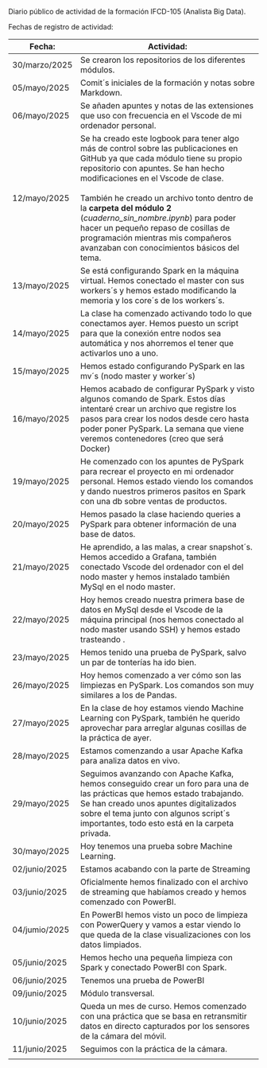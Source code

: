 Diario público de actividad de la formación IFCD-105 (Analista Big Data).

Fechas de registro de actividad: 

| **Fecha:**    | **Actividad:**                                                                                                                                                                                                                                                                                                                                                                                                                                                 |
| ------------- | -------------------------------------------------------------------------------------------------------------------------------------------------------------------------------------------------------------------------------------------------------------------------------------------------------------------------------------------------------------------------------------------------------------------------------------------------------------- |
| 30/marzo/2025 | Se crearon los repositorios de los diferentes módulos.                                                                                                                                                                                                                                                                                                                                                                                                         |
| 05/mayo/2025  | Comit´s iniciales de la formación y notas sobre Markdown.                                                                                                                                                                                                                                                                                                                                                                                                      |
| 06/mayo/2025  | Se añaden apuntes y notas de las extensiones que uso con frecuencia en el Vscode de mi ordenador personal.                                                                                                                                                                                                                                                                                                                                                     |
| 12/mayo/2025  | Se ha creado este logbook para tener algo más de control sobre las publicaciones en GitHub ya que cada módulo tiene su propio repositorio con apuntes. Se han hecho modificaciones en el Vscode de clase.  <br><br>También he creado un archivo tonto dentro de la **carpeta del módulo 2** (*cuaderno_sin_nombre.ipynb*) para poder hacer un pequeño repaso de cosillas de programación mientras mis compañeros avanzaban con conocimientos básicos del tema. |
| 13/mayo/2025  | Se está configurando Spark en la máquina virtual. Hemos conectado el master con sus workers´s y hemos estado modificando la memoria y los core´s de los workers´s.                                                                                                                                                                                                                                                                                             |
| 14/mayo/2025  | La clase ha comenzado activando todo lo que conectamos ayer. Hemos puesto un script para que la conexión entre nodos sea automática y nos ahorremos el tener que activarlos uno a uno.                                                                                                                                                                                                                                                                         |
| 15/mayo/2025  | Hemos estado configurando PySpark en las mv´s (nodo master y worker´s)                                                                                                                                                                                                                                                                                                                                                                                         |
| 16/mayo/2025  | Hemos acabado de configurar PySpark y visto algunos comando de Spark. Estos días intentaré crear un archivo que registre los pasos para crear los nodos desde cero hasta poder poner PySpark. La semana que viene veremos contenedores (creo que será Docker)                                                                                                                                                                                                  |
| 19/mayo/2025  | He comenzado con los apuntes de PySpark para recrear el proyecto en mi ordenador personal. Hemos estado viendo los comandos y dando nuestros primeros pasitos en Spark con una db sobre ventas de productos.                                                                                                                                                                                                                                                   |
| 20/mayo/2025  | Hemos pasado la clase haciendo queries a PySpark para obtener información de una base de datos.                                                                                                                                                                                                                                                                                                                                                                |
| 21/mayo/2025  | He aprendido, a las malas, a crear snapshot´s. Hemos accedido a Grafana, también conectado Vscode del ordenador con el del nodo master y hemos instalado también MySql en el nodo master.                                                                                                                                                                                                                                                                      |
| 22/mayo/2025  | Hoy hemos creado nuestra primera base de datos en MySql desde el Vscode de la máquina principal (nos hemos conectado al nodo master usando SSH) y hemos estado trasteando .                                                                                                                                                                                                                                                                                    |
| 23/mayo/2025  | Hemos tenido una prueba de PySpark, salvo un par de tonterías ha ido bien.                                                                                                                                                                                                                                                                                                                                                                                     |
| 26/mayo/2025  | Hoy hemos comenzado a ver cómo son las limpiezas en PySpark. Los comandos son muy similares a los de Pandas.                                                                                                                                                                                                                                                                                                                                                   |
| 27/mayo/2025  | En la clase de hoy estamos viendo Machine Learning con PySpark, también he querido aprovechar para arreglar algunas cosillas de la práctica de ayer.                                                                                                                                                                                                                                                                                                           |
| 28/mayo/2025  | Estamos comenzando a usar Apache Kafka para analiza datos en vivo.                                                                                                                                                                                                                                                                                                                                                                                             |
| 29/mayo/2025  | Seguimos avanzando con Apache Kafka, hemos conseguido crear un foro para una de las prácticas que hemos estado trabajando. Se han creado unos apuntes digitalizados sobre el tema junto con algunos script´s importantes, todo esto está en la carpeta privada.                                                                                                                                                                                                |
| 30/mayo/2025  | Hoy tenemos una prueba sobre Machine Learning.                                                                                                                                                                                                                                                                                                                                                                                                                 |
| 02/junio/2025 | Estamos acabando con la parte de Streaming                                                                                                                                                                                                                                                                                                                                                                                                                     |
| 03/junio/2025 | Oficialmente hemos finalizado con el archivo de streaming que habíamos creado y hemos comenzado con PowerBI.                                                                                                                                                                                                                                                                                                                                                   |
| 04/jumio/2025 | En PowerBI hemos visto un poco de limpieza con PowerQuery y vamos a estar viendo lo que queda de la clase visualizaciones con los datos limpiados.                                                                                                                                                                                                                                                                                                             |
| 05/junio/2025 | Hemos hecho una pequeña limpieza con Spark y conectado PowerBI con Spark.                                                                                                                                                                                                                                                                                                                                                                                      |
| 06/junio/2025 | Tenemos una prueba de PowerBI                                                                                                                                                                                                                                                                                                                                                                                                                                  |
| 09/junio/2025 | Módulo transversal.                                                                                                                                                                                                                                                                                                                                                                                                                                            |
| 10/junio/2025 | Queda un mes de curso. Hemos comenzado con una práctica que se basa en retransmitir datos en directo capturados por los sensores de la cámara del móvil.                                                                                                                                                                                                                                                                                                       |
| 11/junio/2025 | Seguimos con la práctica de la cámara.                                                                                                                                                                                                                                                                                                                                                                                                                         |
|               |                                                                                                                                                                                                                                                                                                                                                                                                                                                                |
